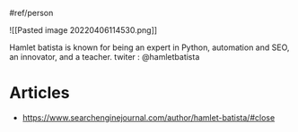 #ref/person 

![[Pasted image 20220406114530.png]]

Hamlet batista is known for being an expert in Python, automation and SEO, an innovator, and a teacher.
twiter : @hamletbatista 
# Articles 
* https://www.searchenginejournal.com/author/hamlet-batista/#close

